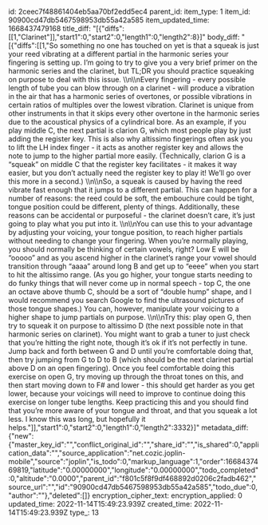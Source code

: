 id: 2ceec7f48861404eb5aa70bf2edd5ec4
parent_id: 
item_type: 1
item_id: 90900cd47db5467598953db55a42a585
item_updated_time: 1668437479168
title_diff: "[{\"diffs\":[[1,\"Clarinet\"]],\"start1\":0,\"start2\":0,\"length1\":0,\"length2\":8}]"
body_diff: "[{\"diffs\":[[1,\"So something no one has touched on yet is that a squeak is just your reed vibrating at a different partial in the harmonic series your fingering is setting up. I’m going to try to give you a very brief primer on the harmonic series and the clarinet, but TL;DR you should practice squeaking on purpose to deal with this issue. \\\n\\\nEvery fingering - every possible length of tube you can blow through on a clarinet - will produce a vibration in the air that has a harmonic series of overtones, or possible vibrations in certain ratios of multiples over the lowest vibration. Clarinet is unique from other instruments in that it skips every other overtone in the harmonic series due to the acoustical physics of a cylindrical bore. As an example, if you play middle C, the next partial is clarion G, which most people play by just adding the register key. This is also why altissimo fingerings often ask you to lift the LH index finger - it acts as another register key and allows the note to jump to the higher partial more easily. (Technically, clarion G is a “squeak” on middle C that the register key facilitates - it makes it way easier, but you don’t actually need the register key to play it! We’ll go over this more in a second.) \\\n\\\nSo, a squeak is caused by having the reed vibrate fast enough that it jumps to a different partial. This can happen for a number of reasons: the reed could be soft, the embouchure could be tight, tongue position could be different, plenty of things. Additionally, these reasons can be accidental or purposeful - the clarinet doesn’t care, it’s just going to play what you put into it. \\\n\\\nYou can use this to your advantage by adjusting your voicing, your tongue position, to reach higher partials without needing to change your fingering. When you’re normally playing, you should normally be thinking of certain vowels, right? Low E will be “ooooo” and as you ascend higher in the clarinet’s range your vowel should transition through “aaaa” around long B and get up to “eeee” when you start to hit the altissimo range. (As you go higher, your tongue starts needing to do funky things that will never come up in normal speech - top C, the one an octave above thumb C, should be a sort of “double hump” shape, and I would recommend you search Google to find the ultrasound pictures of those tongue shapes.) You can, however, manipulate your voicing to a higher shape to jump partials on purpose. \\\n\\\nTry this: play open G, then try to squeak it on purpose to altissimo D (the next possible note in that harmonic series on clarinet). You might want to grab a tuner to just check that you’re hitting the right note, though it’s ok if it’s not perfectly in tune. Jump back and forth between G and D until you’re comfortable doing that, then try jumping from G to D to B (which should be the next clarinet partial above D on an open fingering).  Once you feel comfortable doing this exercise on open G, try moving up through the throat tones on this, and then start moving down to F# and lower - this should get harder as you get lower, because your voicings will need to improve to continue doing this exercise on longer tube lengths.  Keep practicing this and you should find that you’re more aware of your tongue and throat, and that you squeak a lot less. I know this was long, but hopefully it helps.\"]],\"start1\":0,\"start2\":0,\"length1\":0,\"length2\":3332}]"
metadata_diff: {"new":{"master_key_id":"","conflict_original_id":"","share_id":"","is_shared":0,"application_data":"","source_application":"net.cozic.joplin-mobile","source":"joplin","is_todo":0,"markup_language":1,"order":1668437469819,"latitude":"0.00000000","longitude":"0.00000000","todo_completed":0,"altitude":"0.0000","parent_id":"f801c5f8f9df468892d0206c2fadb462","source_url":"","id":"90900cd47db5467598953db55a42a585","todo_due":0,"author":""},"deleted":[]}
encryption_cipher_text: 
encryption_applied: 0
updated_time: 2022-11-14T15:49:23.939Z
created_time: 2022-11-14T15:49:23.939Z
type_: 13